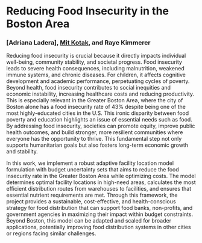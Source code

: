 # Reducing Food Insecurity in the Boston Area
### [Adriana Ladera], [Mit Kotak](https://github.com/mitkotak), and Raye Kimmerer
Reducing food insecurity is crucial because it directly impacts individual well-being, community stability, and societal progress. Food insecurity leads to severe health consequences, including malnutrition, weakened immune systems, and chronic diseases. For children, it affects cognitive development and academic performance, perpetuating cycles of poverty. Beyond health, food insecurity contributes to social inequities and economic instability, increasing healthcare costs and reducing productivity. This is especially relevant in the Greater Boston Area, where the city of Boston alone has a food insecurity rate of 43% despite being one of the most highly-educated cities in the U.S. This ironic disparity between food poverty and education highlights an issue of essential needs such as food. By addressing food insecurity, societies can promote equity, improve public health outcomes, and build stronger, more resilient communities where everyone has the opportunity to thrive. This fundamental step not only supports humanitarian goals but also fosters long-term economic growth and stability.

In this work, we implement a robust adaptive facility location model formulation with budget uncertainty sets that aims to reduce the food insecurity rate in the Greater Boston Area while optimizing costs. The model determines optimal facility locations in high-need areas, calculates the most efficient distribution routes from warehouses to facilities, and ensures that essential nutrient requirements are met. Through this framework, the project provides a sustainable, cost-effective, and health-conscious strategy for food distribution that can support food banks, non-profits, and government agencies in maximizing their impact within budget constraints. Beyond Boston, this model can be adapted and scaled for broader applications, potentially improving food distribution systems in other cities or regions facing similar challenges.
